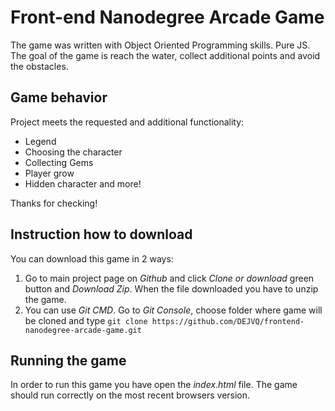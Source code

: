 # Front-end Nanodegree Arcade Game

The game was written with Object Oriented Programming skills.
Pure JS.
The goal of the game is reach the water, collect additional points and avoid the obstacles.

## Game behavior

Project meets the requested and additional functionality:
* Legend
* Choosing the character
* Collecting Gems
* Player grow
* Hidden character and more!

Thanks for checking!


## Instruction how to download
You can download this game in 2 ways:
1. Go to main project page on *Github* and click *Clone or download* green button and *Download Zip*. When the file downloaded you have to unzip the game.
2. You can use *Git CMD*. Go to *Git Console*, choose folder where game will be cloned and type 
```git clone https://github.com/DEJVQ/frontend-nanodegree-arcade-game.git```

## Running the game
In order to run this game you have open the *index.html* file. The game should run correctly on the most recent browsers version.